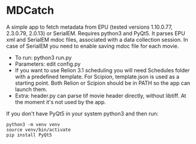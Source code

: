 # MDCatch
A simple app to fetch metadata from EPU (tested versions 1.10.0.77, 2.3.0.79, 2.0.13) or SerialEM. Requires python3 and PyQt5.
It parses EPU xml and SerialEM mdoc files, associated with a data collection session. In case of SerialEM you need to enable saving mdoc file for each movie.

* To run: python3 run.py
* Parameters: edit config.py
* If you want to use Relion 3.1 scheduling you will need Schedules folder with a predefined template. For Scipion, template.json is used as a starting point. Both Relion or Scipion should be in PATH so the app can launch them.
* Extra: header.py can parse tif movie header directly, without libtiff. At the moment it's not used by the app.

If you don't have PyQt5 in your system python3 and then run:
```
python3 -m venv venv
source venv/bin/activate
pip install PyQt5
```
